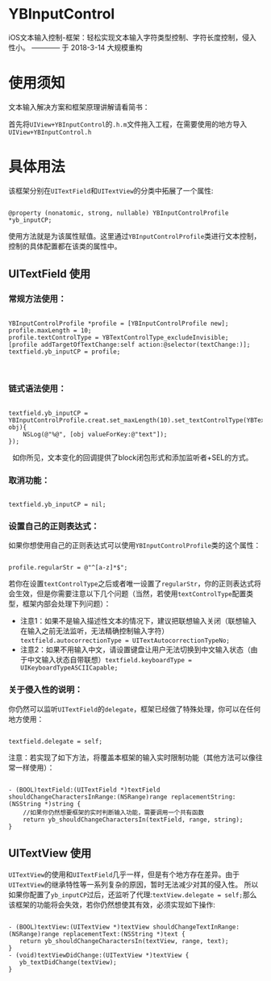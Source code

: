 # YBInputControl

iOS文本输入控制-框架：轻松实现文本输入字符类型控制、字符长度控制，侵入性小。
———— 于 2018-3-14 大规模重构 


# 使用须知


文本输入解决方案和框架原理讲解请看简书：

首先将`UIView+YBInputControl`的`.h.m`文件拖入工程，在需要使用的地方导入`UIView+YBInputControl.h`



# 具体用法


该框架分别在`UITextField`和`UITextView`的分类中拓展了一个属性:

<pre><code>
@property (nonatomic, strong, nullable) YBInputControlProfile *yb_inputCP;
</code></pre>
    
使用方法就是为该属性赋值。这里通过`YBInputControlProfile`类进行文本控制，控制的具体配置都在该类的属性中。


## UITextField 使用


### 常规方法使用：

<pre><code>
YBInputControlProfile *profile = [YBInputControlProfile new];
profile.maxLength = 10;
profile.textControlType = YBTextControlType_excludeInvisible;
[profile addTargetOfTextChange:self action:@selector(textChange:)];
textfield.yb_inputCP = profile;
</code></pre>
    
### 链式语法使用：

<pre><code>
textfield.yb_inputCP = YBInputControlProfile.creat.set_maxLength(10).set_textControlType(YBTextControlType_letter).set_textChanged(^(id obj){
    NSLog(@"%@", [obj valueForKey:@"text"]);
});
</code></pre>
   
如你所见，文本变化的回调提供了block闭包形式和添加监听者+SEL的方式。


### 取消功能：

<pre><code>
textfield.yb_inputCP = nil;
</code></pre>


### 设置自己的正则表达式：

如果你想使用自己的正则表达式可以使用`YBInputControlProfile`类的这个属性：

<pre><code>
profile.regularStr = @"^[a-z]*$";
</code></pre>

若你在设置`textControlType`之后或者唯一设置了`regularStr`，你的正则表达式将会生效，但是你需要注意以下几个问题（当然，若使用`textControlType`配置类型，框架内部会处理下列问题）：

+ 注意1：如果不是输入描述性文本的情况下，建议把联想输入关闭（联想输入在输入之前无法监听，无法精确控制输入字符）`textfield.autocorrectionType = UITextAutocorrectionTypeNo;`
    
+ 注意2：如果不用输入中文，请设置键盘让用户无法切换到中文输入状态（由于中文输入状态自带联想）`textfield.keyboardType = UIKeyboardTypeASCIICapable;`


### 关于侵入性的说明：

你仍然可以监听`UITextField`的`delegate`，框架已经做了特殊处理，你可以在任何地方使用：

<pre><code>
textfield.delegate = self;
</code></pre>

注意：若实现了如下方法，将覆盖本框架的输入实时限制功能（其他方法可以像往常一样使用）：

<pre><code>
- (BOOL)textField:(UITextField *)textField shouldChangeCharactersInRange:(NSRange)range replacementString:(NSString *)string {
    //如果你仍然想要框架的实时判断输入功能，需要调用一个共有函数
    return yb_shouldChangeCharactersIn(textField, range, string);
}
</code></pre>


## UITextView 使用


`UITextView`的使用和`UITextField`几乎一样，但是有个地方存在差异。由于`UITextView`的继承特性等一系列复杂的原因，暂时无法减少对其的侵入性。
所以如果你配置了`yb_inputCP`过后，还监听了代理:`textView.delegate = self;`那么该框架的功能将会失效，若你仍然想使其有效，必须实现如下操作:

<pre><code>
- (BOOL)textView:(UITextView *)textView shouldChangeTextInRange:(NSRange)range replacementText:(NSString *)text {
   return yb_shouldChangeCharactersIn(textView, range, text);
}
- (void)textViewDidChange:(UITextView *)textView {
   yb_textDidChange(textView);
}
</code></pre>
